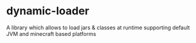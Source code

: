 # dynamic-loader
A library which allows to load jars &amp; classes at runtime supporting default JVM and minecraft based platforms
